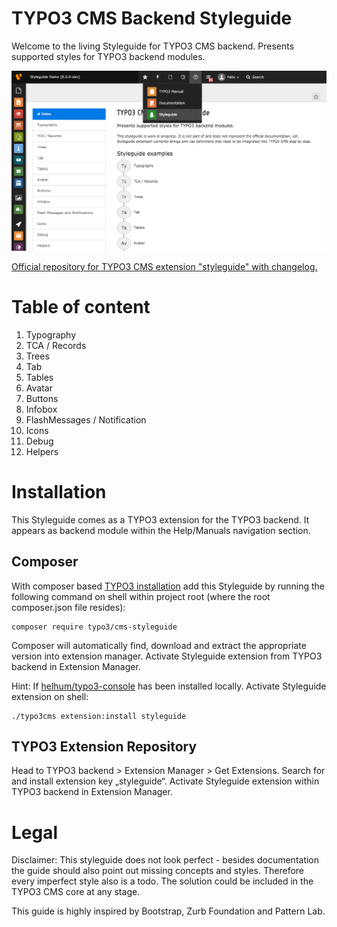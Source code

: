 TYPO3 CMS Backend Styleguide
============================

Welcome to the living Styleguide for TYPO3 CMS backend.
Presents supported styles for TYPO3 backend modules.

![](Documentation/styleguide_index.png)

[Official repository for TYPO3 CMS extension "styleguide" with changelog.](https://github.com/TYPO3/styleguide)

# Table of content

1. Typography
2. TCA / Records
3. Trees
4. Tab
5. Tables
6. Avatar
7. Buttons
8. Infobox
9. FlashMessages / Notification
10. Icons
11. Debug
12. Helpers

# Installation
This Styleguide comes as a TYPO3 extension for the TYPO3 backend. It appears as backend module within the Help/Manuals navigation section.

## Composer
With composer based [TYPO3 installation](https://docs.typo3.org/m/typo3/guide-installation/9.5/en-us/QuickInstall/Composer/Index.html) add this Styleguide by running the following command on shell within project root (where the root composer.json file resides):

```
composer require typo3/cms-styleguide
```

Composer will automatically find, download and extract the appropriate version into extension manager. Activate Styleguide extension from TYPO3 backend in Extension Manager.

Hint: If [helhum/typo3-console](https://github.com/helhum/typo3_console/) has been installed locally. Activate Styleguide extension on shell:

```
./typo3cms extension:install styleguide
```

## TYPO3 Extension Repository
Head to TYPO3 backend > Extension Manager > Get Extensions. Search for and install extension key „styleguide“. Activate Styleguide extension within TYPO3 backend in Extension Manager.

# Legal
Disclaimer: This styleguide does not look perfect - besides documentation the guide should also point out missing concepts and styles.
Therefore every imperfect style also is a todo. The solution could be included in the TYPO3 CMS core at any stage.

This guide is highly inspired by Bootstrap, Zurb Foundation and Pattern Lab.
